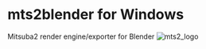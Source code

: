 # mts2blender for Windows
Mitsuba2 render engine/exporter for Blender
![mts2_logo](https://user-images.githubusercontent.com/100981393/156904032-291ade46-ef7f-4147-82f0-7964cf8bdaea.jpeg)
